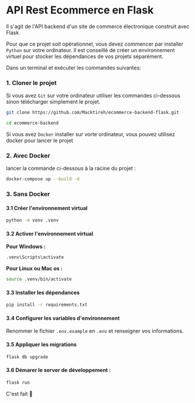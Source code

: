 # API Rest Ecommerce en Flask

Il s'agit de l'API backend d'un site de commerce électronique construit avec Flask.

Pour que ce projet soit opérationnel, vous devez commencer par installer `Python` sur votre ordinateur. Il est conseillé de créer un environnement virtuel pour stocker les dépendances de vos projets séparément.

Dans un terminal et exécuter les commandes suivantes:

### 1. Cloner le projet 

Si vous avez `Git` sur votre ordinateur utiliser les commandes ci-dessous sinon télécharger simplement le projet.

```bash
git clone https://github.com/Macktireh/ecommerce-backend-flask.git
```
```bash
cd ecommerce-backend
```

Si vous avez `Docker` installer sur vorte ordinateur, vous pouvez utilisez docker pour lancer le projet

### 2. Avec Docker

lancer la commande ci-dessous à la racine du projet :

```bash
docker-compose up --build -d
```

### 3. Sans Docker

#### 3.1 Créer l'environnement virtual

```bash
python -m venv .venv
```
#### 3.2 Activer l'environnement virtual

****Pour Windows :****

```bash
.venv\Scripts\activate
```

****Pour Linux ou Mac os :****

```bash
source .venv/bin/activate
```

#### 3.3 Installer les dépendances

```bash
pip install -r requirements.txt
```

#### 3.4 Configurer les variables d'environnement

Renommer le fichier `.env.example` en `.env` et renseigner vos informations. 

#### 3.5 Appliquer les migrations

```bash
flask db upgrade
```

#### 3.6 Démarer le server de développement :

```bash
flask run
```

C'est fait 🚀
